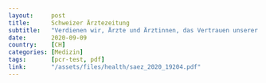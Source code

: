 ```yaml
---
layout:     post
title:      Schweizer Ärztezeitung
subtitle:   "Verdienen wir, Ärzte und Ärztinnen, das Vertrauen unserer Patienten und Patientinnen in Sachen Corona?"
date:       2020-09-09
country:    [CH]
categories: [Medizin]
tags:       [pcr-test, pdf]
link:       "/assets/files/health/saez_2020_19204.pdf"
---
```

<object data="{{ page.link }}" style='height:calc(100vh - 400px); width: 100%' type='application/pdf'></object>
